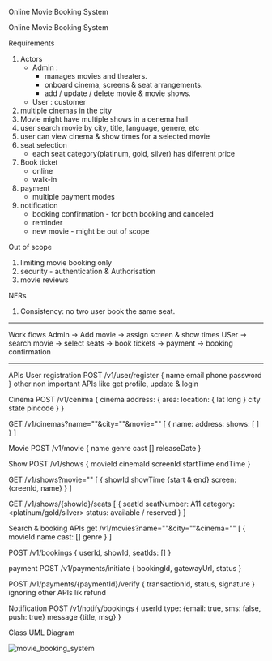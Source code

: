 Online Movie Booking System

Online Movie Booking System

Requirements
1. Actors
    - Admin :
        - manages movies and theaters.
        - onboard cinema, screens & seat arrangements.
        - add / update / delete movie & movie shows.
    - User : customer
2. multiple cinemas in the city
3. Movie might have multiple shows in a cenema hall
4. user search movie by
   city, title, language, genere, etc
5. user can view cinema & show times for a selected movie
6. seat selection
    - each seat category(platinum, gold, silver) has diferrent price
7. Book ticket
    - online
    - walk-in
8. payment
    - multiple payment modes
9. notification
    - booking confirmation - for both booking and canceled
    - reminder
    - new movie - might be out of scope

Out of scope
1. limiting movie booking only
2. security - authentication & Authorisation
3. movie reviews

NFRs
1. Consistency: no two user book the same seat.

------------------------------------------------------------------
Work flows
Admin -> Add movie -> assign screen & show times
USer -> search movie -> select seats -> book tickets -> payment -> booking confirmation

------------------------------------------------------------------
APIs
User registration
POST /v1/user/register {
name
email
phone
password
}
other non important APIs like get profile, update & login

Cinema
POST /v1/cenima {
cinema
address: {
area:
location: {
lat
long
}
city
state
pincode
}
}

GET /v1/cinemas?name=""&city=""&movie=""
[
{
name:
address:
shows: [
]
}
]

Movie
POST /v1/movie {
name
genre
cast []
releaseDate
}

Show
POST /v1/shows {
movieId
cinemaId
screenId
startTime
endTime
}

GET /v1/shows?movie=""
[
{
showId
showTime {start & end}
screen: {creenId, name}
}
]

GET /v1/shows/{showId}/seats 
[
{
seatId
seatNumber: A11
category: <platinum/gold/silver>
status: available / reserved
}
]

Search & booking APIs
get /v1/movies?name=""&city=""&cinema=""
[
{
movieId
name
cast: []
genre
}
]

POST /v1/bookings {
userId, showId, seatIds: []
}

payment
POST /v1/payments/initiate {
bookingId, gatewayUrl, status
}

POST /v1/payments/{paymentId}/verify {
transactionId, status, signature
}
ignoring other APIs lik refund

Notification
POST /v1/notify/bookings {
userId
type: {email: true,  sms: false, push: true}
message {title, msg}
}

Class UML Diagram 

![movie_booking_system](https://github.com/user-attachments/assets/ec0fdc4f-f987-41c3-ad1b-dedf62d4f4c1)

